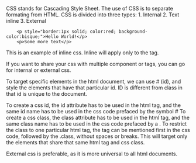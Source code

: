 CSS stands for Cascading Style Sheet. The use of CSS is to separate formating from HTML. 
CSS is divided into three types: 
    1. Internal 
    2. Text inline
    3. External

        <p style="border:1px solid; color:red; background-color:bisque;">Hello World!</p>
        <p>Some more text</p>

This is an example of inline css. Inline will apply only to the tag. 

If you want to share your css with multiple component or tags, you can go for internal or external css. 

To target specific elements in the html document, we can use # (id), and style the elements that have that particular id. 
ID is different from class in that id is unique to the document. 

To create a css id, the id attribute has to be used in the html tag, and the same id name has to be used in the css code prefaced by the symbol #
To create a css class, the class attribute has to be used in the html tag, and the same class name has to be used in the css code prefaced by a .
To restrict the class to one particular html tag, the tag can be mentioned first in the css code, followed by the .class, without spaces or breaks. This will target only the elements that share that same html tag and css class. 

External css is preferable, as it is more universal to all html documents. 